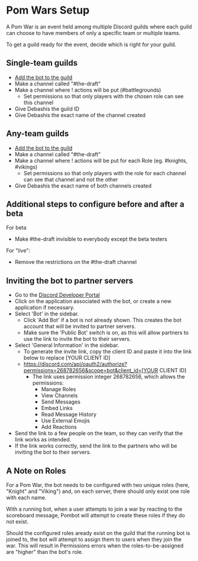 # Pom Wars Setup

A Pom War is an event held among multiple Discord guilds where each guild can
choose to have members of only a specific team or multiple teams.

To get a guild ready for the event, decide which is right for your guild.

## Single-team guilds

- [Add the bot to the guild](#inviting-the-bot-to-partner-servers)
- Make a channel called "#the-draft"
- Make a channel where ! actions will be put (#battlegrounds)
  - Set permissions so that only players with the chosen role can see this
    channel
- Give Debashis the guild ID
- Give Debashis the exact name of the channel created

## Any-team guilds

- [Add the bot to the guild](#inviting-the-bot-to-partner-servers)
- Make a channel called "#the-draft"
- Make a channel where ! actions will be put for each Role (eg. #knights,
  #vikings)
  - Set permissions so that only players with the role for each channel can see
    that channel and not the other
- Give Debashis the exact name of both channels created

## Additional steps to configure before and after a beta

For beta

- Make #the-draft invisible to everybody except the beta testers

For "live":

- Remove the restrictions on the #the-draft channel

## Inviting the bot to partner servers

- Go to the [Discord Developer
  Portal](https://discord.com/developers/applications)
- Click on the application associated with the bot, or create a new application
  if necessary.
- Select 'Bot' in the sidebar.
  - Click 'Add Bot' if a bot is not already shown. This creates the bot account
    that will be invited to partner servers.
  - Make sure the 'Public Bot' switch is on, as this will allow partners to use
    the link to invite the bot to their servers.
- Select 'General Information' in the sidebar.
  - To generate the invite link, copy the client ID and paste it into the link
    below to replace [YOUR CLIENT ID]
  - https://discord.com/api/oauth2/authorize?permissions=268782656&scope=bot&client_id=[YOUR CLIENT ID]
    - The link uses permission integer 268782656, which allows the permissions:
      - Manage Roles
      - View Channels
      - Send Messages
      - Embed Links
      - Read Message History
      - Use External Emojis
      - Add Reactions
- Send the link to a few people on the team, so they can verify that the link
  works as intended.
- If the link works correctly, send the link to the partners who will be
  inviting the bot to their servers.

## A Note on Roles

For a Pom War, the bot needs to be configured with two unique roles (here,
"Knight" and "Viking") and, on each server, there should only exist one role
with each name.

With a running bot, when a user attempts to join a war by reacting to the
scoreboard message, Pombot will attempt to create these roles if they do not
exist.

Should the configured roles aready exist on the guild that the running bot is
joined to, the bot will attempt to assign them to users when they join the
war. This will result in Permissions errors when the roles-to-be-assigned are
"higher" than the bot's role.
